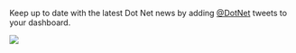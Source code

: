 Keep up to date with the latest Dot Net news by adding [@DotNet](https://twitter.com/DotNet) tweets to your dashboard.

![](https://github.com/GregTrevellick/VsixTwitterWidget/blob/master/Src/@DotNet/artefacts/Screenshot.png?raw=true)